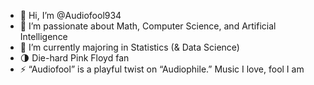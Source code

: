 - 👋 Hi, I’m @Audiofool934
- 👀 I’m passionate about Math, Computer Science, and Artificial Intelligence
- 🌱 I’m currently majoring in Statistics (& Data Science)
- 🌗 Die-hard Pink Floyd fan
- ⚡ “Audiofool” is a playful twist on “Audiophile.” Music I love, fool I am
